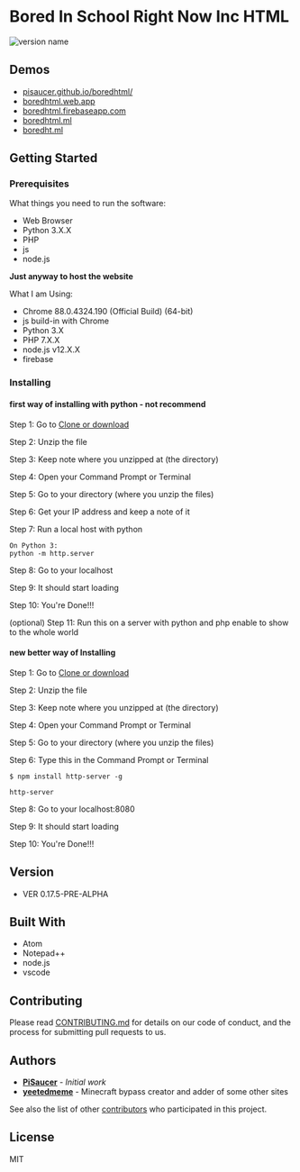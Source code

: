 
# Bored In School Right Now Inc HTML

![version name](https://img.shields.io/badge/version-VER%200.17.5--PRE--ALPHA-blue)

## Demos
- [pisaucer.github.io/boredhtml/](https://pisaucer.github.io/boredhtml/)
- [boredhtml.web.app](https://boredhtml.web.app/)
- [boredhtml.firebaseapp.com](https://boredhtml.firebaseapp.com/)
- [boredhtml.ml](https://boredhtml.ml/)
- [boredht.ml](https://boredht.ml/)

## Getting Started

### Prerequisites
What things you need to run the software:

- Web Browser
- Python 3.X.X
- PHP
- js
- node.js

**Just anyway to host the website**

What I am Using:

- Chrome 88.0.4324.190 (Official Build) (64-bit)
- js build-in with Chrome
- Python 3.X
- PHP 7.X.X
- node.js v12.X.X
- firebase

### Installing

#### first way of installing with python - not recommend

Step 1: Go to [Clone or download](https://github.com/PiSaucer/boredhtml/archive/master.zip)

Step 2: Unzip the file

Step 3: Keep note where you unzipped at (the directory)

Step 4: Open your Command Prompt or Terminal

Step 5: Go to your directory (where you unzip the files)

Step 6: Get your IP address and keep a note of it

Step 7: Run a local host with python

```
On Python 3:
python -m http.server
```

Step 8: Go to your localhost

Step 9: It should start loading

Step 10: You're Done!!!

(optional) Step 11: Run this on a server with python and php enable to show to the whole world

#### new better way of Installing

Step 1: Go to [Clone or download](https://github.com/PiSaucer/boredhtml/archive/master.zip)

Step 2: Unzip the file

Step 3: Keep note where you unzipped at (the directory)

Step 4: Open your Command Prompt or Terminal

Step 5: Go to your directory (where you unzip the files)

Step 6: Type this in the Command Prompt or Terminal

```
$ npm install http-server -g
```

```
http-server
```

Step 8: Go to your localhost:8080

Step 9: It should start loading

Step 10: You're Done!!!


## Version
- VER 0.17.5-PRE-ALPHA

## Built With
- Atom
- Notepad++
- node.js
- vscode

## Contributing

Please read [CONTRIBUTING.md](CONTRIBUTING.md) for details on our code of conduct, and the process for submitting pull requests to us.

## Authors

- **[PiSaucer](https://github.com/PiSaucer)** - *Initial work*
- **[yeetedmeme](https://github.com/yeetedmeme)** - Minecraft bypass creator and adder of some other sites

See also the list of other [contributors](https://github.com/PiSaucer/boredhtml/contributors) who participated in this project.


## License

MIT
